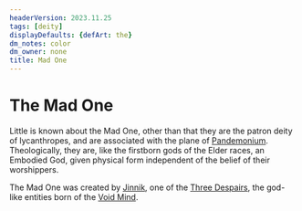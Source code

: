 ```yaml
---
headerVersion: 2023.11.25
tags: [deity]
displayDefaults: {defArt: the}
dm_notes: color
dm_owner: none
title: Mad One
---
```

# The Mad One

Little is known about the Mad One, other than that they are the patron deity of lycanthropes, and are associated with the plane of [Pandemonium](<../../multiverse/spiritual-realms/other-realms/pandemonium.md>). Theologically, they are, like the firstborn gods of the Elder races, an Embodied God, given physical form independent of the belief of their worshippers. 

The Mad One was created by [Jinnik](<../high-gods/jinnik.md>), one of the [Three Despairs](<../high-gods/three-despairs.md>), the god-like entities born of the [Void Mind](<../high-gods/void-mind.md>).